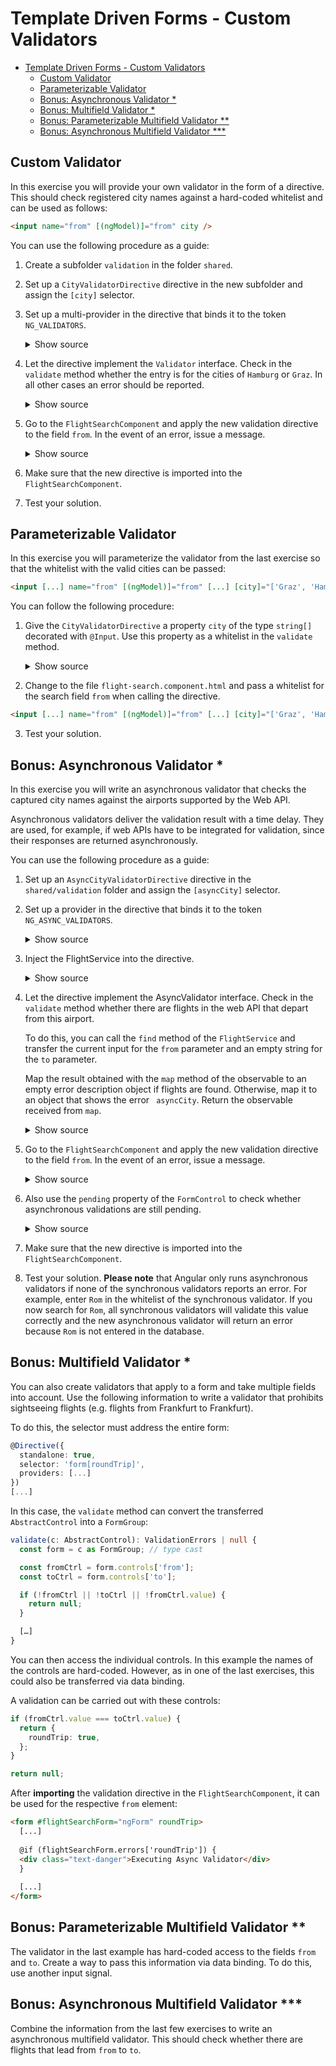 # Template Driven Forms - Custom Validators

- [Template Driven Forms - Custom Validators](#template-driven-forms---custom-validators)
  - [Custom Validator](#custom-validator)
  - [Parameterizable Validator](#parameterizable-validator)
  - [Bonus: Asynchronous Validator \*](#bonus-asynchronous-validator-)
  - [Bonus: Multifield Validator \*](#bonus-multifield-validator-)
  - [Bonus: Parameterizable Multifield Validator \*\*](#bonus-parametrizable-multifield-validator-)
  - [Bonus: Asynchronous Multifield Validator \*\*\*](#bonus-asynchronous-multifield-validator-)

## Custom Validator

In this exercise you will provide your own validator in the form of a directive. This should check registered city names against a hard-coded whitelist and can be used as follows:

```html
<input name="from" [(ngModel)]="from" city />
```

You can use the following procedure as a guide:

1. Create a subfolder `validation` in the folder `shared`.

2. Set up a `CityValidatorDirective` directive in the new subfolder and assign the `[city]` selector.

3. Set up a multi-provider in the directive that binds it to the token `NG_VALIDATORS`.

   <details>
   <summary>Show source</summary>
   <p>

   ```typescript
   @Directive({
     standalone: true,
     selector: 'input[city]',
     providers: [{
       provide: NG_VALIDATORS,
       useExisting: CityValidatorDirective,
       multi: true
     }]
   })
   export class CityValidatorDirective {
     [...]
   }
   ```

   </p>
   </details>

4. Let the directive implement the `Validator` interface. Check in the `validate` method whether the entry is for the cities of `Hamburg` or `Graz`. In all other cases an error should be reported.

   <details>
   <summary>Show source</summary>
   <p>

   ```typescript
   @Directive({
     [...]
   })
   export class CityValidatorDirective implements Validator {
     validCities = ['Graz', 'Wien', 'Hamburg', 'Berlin'];

     validate(c: AbstractControl): ValidationErrors | null {
       if (c.value && !this.validCities.includes(c.value)) {
         return {
           city: {
             actualValue: c.value,
             validCities: this.validCities
           }
         }
       }

       return null; // no error
     }
   }
   ```

   </p>
   </details>

5. Go to the `FlightSearchComponent` and apply the new validation directive to the field `from`. In the event of an error, issue a message.

   <details>
   <summary>Show source</summary>
   <p>

   ```html
   <input name="from" [(ngModel)]="from" required minlength="3" maxlength="15" pattern="[a-zA-ZäöüÄÖÜß ]*" city />
   [...]

   <!-- better add this to your Validation Errors component -->
   @if (flightSearchForm.controls['from']?.errors['city']) {
   <div class="text-danger">... city error msg ...</div>
   } [...]
   ```

   </p>
   </details>

6. Make sure that the new directive is imported into the `FlightSearchComponent`.

7. Test your solution.

## Parameterizable Validator

In this exercise you will parameterize the validator from the last exercise so that the whitelist with the valid cities can be passed:

```html
<input [...] name="from" [(ngModel)]="from" [...] [city]="['Graz', 'Hamburg']" />
```

You can follow the following procedure:

1. Give the `CityValidatorDirective` a property `city` of the type `string[]` decorated with `@Input`. Use this property as a whitelist in the `validate` method.

   <details>
   <summary>Show source</summary>
   <p>

   ```typescript
   @Directive({
     [...]
   })
   export class CityValidatorDirective implements Validator {
     city = input.required<string[]>();

     validate(c: AbstractControl): ValidationErrors | null {
       if (c.value && !this.city().includes(c.value)) {
         return {
           city: {
             actualCity: c.value,
             validCities: this.city().join(', ')
           }
         }
       }

       return null;
     }
   }
   ```

   </p>
   </details>

2. Change to the file `flight-search.component.html` and pass a whitelist for the search field `from` when calling the directive.

```html
<input [...] name="from" [(ngModel)]="from" [...] [city]="['Graz', 'Hamburg']" />
```

3. Test your solution.

## Bonus: Asynchronous Validator \*

In this exercise you will write an asynchronous validator that checks the captured city names against the airports supported by the Web API.

Asynchronous validators deliver the validation result with a time delay. They are used, for example, if web APIs have to be integrated for validation, since their responses are returned asynchronously.

You can use the following procedure as a guide:

1. Set up an `AsyncCityValidatorDirective` directive in the `shared/validation` folder and assign the `[asyncCity]` selector.

2. Set up a provider in the directive that binds it to the token `NG_ASYNC_VALIDATORS`.

   <details>
   <summary>Show source</summary>
   <p>

   ```typescript
   @Directive({
     standalone: true,
     selector: 'input[asyncCity]',
     providers: [{
       provide: NG_ASYNC_VALIDATORS,
       useExisting: AsyncCityValidatorDirective,
       multi: true
     }]
   })
   export class AsyncCityValidatorDirective {
     [...]
   }
   ```

   </p>
   </details>

3. Inject the FlightService into the directive.

   <details>
   <summary>Show source</summary>
   <p>

   ```typescript
   @Directive({
     [...]
   })
   export class AsyncCityValidatorDirective {
     private readonly flightService = inject(FlightService);

     [...]
   }
   ```

   </p>
   </details>

4. Let the directive implement the AsyncValidator interface. Check in the `validate` method whether there are flights in the web API that depart from this airport.

   To do this, you can call the `find` method of the `FlightService` and transfer the current input for the `from` parameter and an empty string for the `to` parameter.

   Map the result obtained with the `map` method of the observable to an empty error description object if flights are found. Otherwise, map it to an object that shows the error ` asyncCity`. Return the observable received from `map`.

    <details>
    <summary>Show source</summary>
    <p>

   ```typescript
   import { map, delay } from 'rxjs/operators';
   [...]

   @Directive({
     [...]
   })
   export class AsyncCityValidatorDirective implements AsyncValidator {
     private readonly flightService = inject(FlightService);

     validate(c: AbstractControl): Observable<ValidationErrors | null> {
       return this.flightService.find(c.value, '').pipe(
         map(flights => (flights.length) > 0 ? null : { asyncCity: true }),
         delay(2000) // <-- delay; can be removed later...
       );
     }
   }
   ```

    </p>
    </details>

5. Go to the `FlightSearchComponent` and apply the new validation directive to the field `from`. In the event of an error, issue a message.

   <details>
   <summary>Show source</summary>
   <p>

   ```html
   <input
     [...]
     name="from"
     [(ngModel)]="from"
     required
     minlength="3"
     maxlength="15"
     pattern="[a-zA-ZäöüÄÖÜß ]*"
     asyncCity
   />
   [...]

   <!-- better add this to your Validation Errors component -->
   @if (flightSearchForm.controls['from']?.errors['asyncCity']) {
   <div class="text-danger">... asyncCity error msg ...</div>
   } [...]
   ```

   </p>
   </details>

6. Also use the `pending` property of the `FormControl` to check whether asynchronous validations are still pending.

   <details>
   <summary>Show source</summary>
   <p>

   ```html
   [...] @if (flightSearchForm.controls['from']?.pending) {
   <div class="text-danger">Executing Async Validator</div>
   } [...]
   ```

   </p>
   </details>

7. Make sure that the new directive is imported into the `FlightSearchComponent`.

8. Test your solution. **Please note** that Angular only runs asynchronous validators if none of the synchronous validators reports an error. For example, enter `Rom` in the whitelist of the synchronous validator. If you now search for `Rom`, all synchronous validators will validate this value correctly and the new asynchronous validator will return an error because `Rom` is not entered in the database.

## Bonus: Multifield Validator \*

You can also create validators that apply to a form and take multiple fields into account. Use the following information to write a validator that prohibits sightseeing flights (e.g. flights from Frankfurt to Frankfurt).

To do this, the selector must address the entire form:

```typescript
@Directive({
  standalone: true,
  selector: 'form[roundTrip]',
  providers: [...]
})
[...]
```

In this case, the `validate` method can convert the transferred `AbstractControl` into a `FormGroup`:

```typescript
validate(c: AbstractControl): ValidationErrors | null {
  const form = c as FormGroup; // type cast

  const fromCtrl = form.controls['from'];
  const toCtrl = form.controls['to'];

  if (!fromCtrl || !toCtrl || !fromCtrl.value) {
    return null;
  }

  […]
}
```

You can then access the individual controls. In this example the names of the controls are hard-coded. However, as in one of the last exercises, this could also be transferred via data binding.

A validation can be carried out with these controls:

```typescript
if (fromCtrl.value === toCtrl.value) {
  return {
    roundTrip: true,
  };
}

return null;
```

After **importing** the validation directive in the `FlightSearchComponent`, it can be used for the respective `from` element:

```html
<form #flightSearchForm="ngForm" roundTrip>
  [...]
  
  @if (flightSearchForm.errors['roundTrip']) {
  <div class="text-danger">Executing Async Validator</div>
  }
  
  [...]
</form>
```

## Bonus: Parameterizable Multifield Validator \*\*

The validator in the last example has hard-coded access to the fields `from` and `to`. Create a way to pass this information via data binding. To do this, use another input signal.

## Bonus: Asynchronous Multifield Validator \*\*\*

Combine the information from the last few exercises to write an asynchronous multifield validator. This should check whether there are flights that lead from `from` to `to`.
